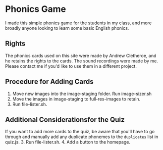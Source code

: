 # Phonics Game
I made this simple phonics game for the students in my class, and more broadly anyone looking to learn some basic English phonics. 

## Rights
The phonics cards used on this site were made by Andrew Cletheroe, and he retains the rights to the cards. The sound recordings were made by me. Please contact me if you'd like to use them in a different project. 

## Procedure for Adding Cards
1. Move new images into the image-staging folder. Run image-sizer.sh
2. Move the images in image-staging to full-res-images to retain. 
3. Run file-lister.sh.

## Additional Considerationsfor the Quiz
If you want to add more cards to the quiz, be aware that you'll have to go through and manually add any duplicate phonemes to the `duplicates` list in quiz.js.
3. Run file-lister.sh. 
4. Add a button to the homepage.

